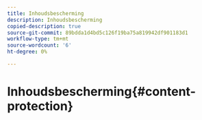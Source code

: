 ```yaml
---
title: Inhoudsbescherming
description: Inhoudsbescherming
copied-description: true
source-git-commit: 89bdda1d4bd5c126f19ba75a819942df901183d1
workflow-type: tm+mt
source-wordcount: '6'
ht-degree: 0%

---
```



# Inhoudsbescherming{#content-protection}

